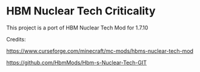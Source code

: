 # HBM Nuclear Tech Criticality

This project is a port of HBM Nuclear Tech Mod for 1.7.10

Credits:

https://www.curseforge.com/minecraft/mc-mods/hbms-nuclear-tech-mod

https://github.com/HbmMods/Hbm-s-Nuclear-Tech-GIT